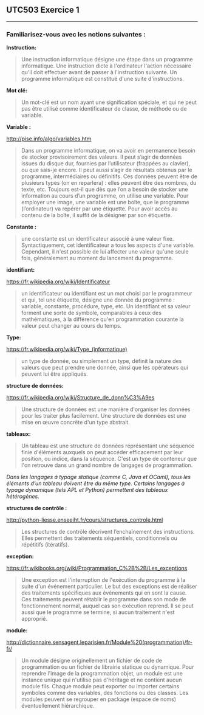 ## UTC503 Exercice 1
***
  
### Familiarisez-vous avec les notions suivantes :

**Instruction:**

>Une instruction informatique désigne une étape dans un programme informatique. Une instruction dicte à l'ordinateur l'action nécessaire qu'il doit effectuer avant de passer à l'instruction suivante. Un programme informatique est constitué d'une suite d'instructions.  

**Mot clé:**

> Un mot-clé est un nom ayant une signification spéciale, et qui ne peut pas être utilisé comme identificateur de classe, de méthode ou de variable.

**Variable :**

http://pise.info/algo/variables.htm

> Dans un programme informatique, on va avoir en permanence besoin de stocker provisoirement des valeurs. Il peut s’agir de données issues du disque dur, fournies par l’utilisateur (frappées au clavier), ou que sais-je encore. Il peut aussi s’agir de résultats obtenus par le programme, intermédiaires ou définitifs. Ces données peuvent être de plusieurs types (on en reparlera) : elles peuvent être des nombres, du texte, etc. Toujours est-il que dès que l’on a besoin de stocker une information au cours d’un programme, on utilise une variable.
Pour employer une image, une variable est une boîte, que le programme (l’ordinateur) va repérer par une étiquette. Pour avoir accès au contenu de la boîte, il suffit de la désigner par son étiquette.

**Constante :**

> une constante est un identificateur associé à une valeur fixe. Syntactiquement, cet identificateur a tous les aspects d'une variable. Cependant, il n'est possible de lui affecter une valeur qu'une seule fois, généralement au moment du lancement du programme.

**identifiant:**

https://fr.wikipedia.org/wiki/Identificateur

> un identificateur ou identifiant est un mot choisi par le programmeur et qui, tel une étiquette, désigne une donnée du programme : variable, constante, procédure, type, etc. Un identifiant et sa valeur forment une sorte de symbole, comparables à ceux des mathématiques, à la différence qu'en programmation courante la valeur peut changer au cours du temps.

**Type:**

https://fr.wikipedia.org/wiki/Type_(informatique)

>un type de donnée, ou simplement un type, définit la nature des valeurs que peut prendre une donnée, ainsi que les opérateurs qui peuvent lui être appliqués.

**structure de données:**

https://fr.wikipedia.org/wiki/Structure_de_donn%C3%A9es

>Une structure de données est une manière d'organiser les données pour les traiter plus facilement. Une structure de données est une mise en œuvre concrète d'un type abstrait.

**tableaux:**

>Un tableau est une structure de données représentant une séquence finie d'éléments auxquels on peut accéder efficacement par leur position, ou indice, dans la séquence. C'est un type de conteneur que l'on retrouve dans un grand nombre de langages de programmation.

*Dans les langages à typage statique (comme C, Java et OCaml), tous les éléments d’un tableau doivent être du même type. Certains langages à typage dynamique (tels APL et Python) permettent des tableaux hétérogènes.*

**structures de contrôle :**

http://python-liesse.enseeiht.fr/cours/structures_controle.html

>Les structures de contrôle décrivent l’enchaînement des instructions. Elles permettent des traitements séquentiels, conditionnels ou répétitifs (itératifs).

**exception:**

https://fr.wikibooks.org/wiki/Programmation_C%2B%2B/Les_exceptions

>Une exception est l'interruption de l'exécution du programme à la suite d'un événement particulier. Le but des exceptions est de réaliser des traitements spécifiques aux événements qui en sont la cause. Ces traitements peuvent rétablir le programme dans son mode de fonctionnement normal, auquel cas son exécution reprend. Il se peut aussi que le programme se termine, si aucun traitement n'est approprié.

**module:**  

http://dictionnaire.sensagent.leparisien.fr/Module%20(programmation)/fr-fr/

>Un module désigne originellement un fichier de code de programmation ou un fichier de librairie statique ou dynamique.
Pour reprendre l'image de la programmation objet, un module est une instance unique qui n'utilise pas d'héritage et ne contient aucun module fils. Chaque module peut exporter ou importer certains symboles comme des variables, des fonctions ou des classes. Les modules peuvent se regrouper en package (espace de noms) éventuellement hiérarchique.


